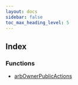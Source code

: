 ```yaml
---
layout: docs
sidebar: false
toc_max_heading_level: 5
---
```


## Index

### Functions

- [arbOwnerPublicActions](functions/arbOwnerPublicActions.md)
